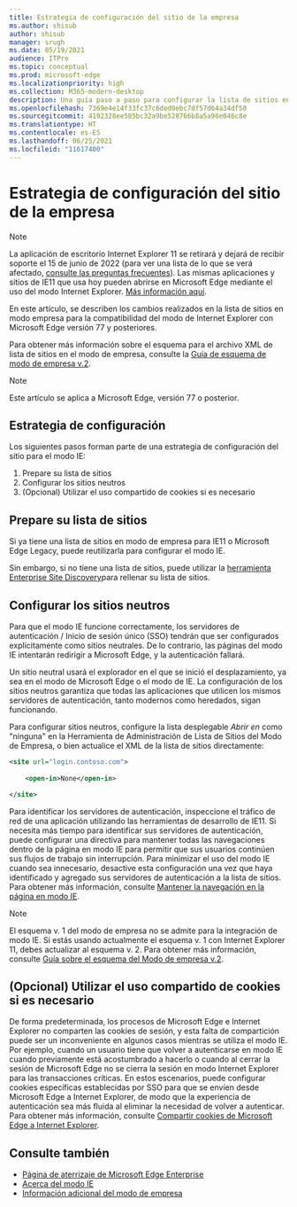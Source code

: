 ```yaml
---
title: Estrategia de configuración del sitio de la empresa
ms.author: shisub
author: shisub
manager: srugh
ms.date: 05/19/2021
audience: ITPro
ms.topic: conceptual
ms.prod: microsoft-edge
ms.localizationpriority: high
ms.collection: M365-modern-desktop
description: Una guía paso a paso para configurar la lista de sitios en modo empresa para el modo de Internet Explorer..
ms.openlocfilehash: 7369e4e14f33fc37c6ded0ebc7df57d64a34df50
ms.sourcegitcommit: 4192328ee585bc32a9be528766b8a5a98e046c8e
ms.translationtype: HT
ms.contentlocale: es-ES
ms.lasthandoff: 06/25/2021
ms.locfileid: "11617400"
---
```

# <a name="enterprise-site-configuration-strategy"></a>Estrategia de configuración del sitio de la empresa

>[!Note]
> La aplicación de escritorio Internet Explorer 11 se retirará y dejará de recibir soporte el 15 de junio de 2022 (para ver una lista de lo que se verá afectado, [consulte las preguntas frecuentes](https://techcommunity.microsoft.com/t5/windows-it-pro-blog/internet-explorer-11-desktop-app-retirement-faq/ba-p/2366549)). Las mismas aplicaciones y sitios de IE11 que usa hoy pueden abrirse en Microsoft Edge mediante el uso del modo Internet Explorer. [Más información aquí](https://blogs.windows.com/windowsexperience/2021/05/19/the-future-of-internet-explorer-on-windows-10-is-in-microsoft-edge/).

En este artículo, se describen los cambios realizados en la lista de sitios en modo empresa para la compatibilidad del modo de Internet Explorer con Microsoft Edge versión 77 y posteriores.

Para obtener más información sobre el esquema para el archivo XML de lista de sitios en el modo de empresa, consulte la [Guía de esquema de modo de empresa v.2](/internet-explorer/ie11-deploy-guide/enterprise-mode-schema-version-2-guidance).

> [!NOTE]
> Este artículo se aplica a Microsoft Edge, versión 77 o posterior.
<!--
## Updated schema elements

The following table describes the \<open-in app\> element added to the v.2 of the Enterprise Mode schema:

| **Element** | **Description** |
| --- | --- |
| \<open-in app="**true**"\> | A child element that controls what browser is used for sites. This element is required for sites that need to **open in IE11**.|

**Example:**

``` xml
<site url="contoso.com">

  <open-in app="true">IE11</open-in>

</site>
```

The following table shows the possible values of the \<open-in\> element:

| **Value** | **Description** |
| --- | --- |
| **\<open-in\>IE11\</open-in\>** | Opens the site in IE mode or a full IE11 window. To enable IE mode, see [Configure IE mode policies](./edge-ie-mode-policies.md)|
| **\<open-in app="**true**"\>IE11\</open-in\>** | Opens the site in a full IE11 window |
| **\<open-in\>MSEdge\</open-in\>** | Opens the site in Microsoft Edge |
| **\<open-in\>None or not specified\</open-in\>** | Opens the site in the default browser or in the browser where the user navigated to the site. |
|**\<open-in\>Configurable\</open-in\>** | Allows the site to participate in IE mode engine determination. To learn more, see [Learn about Configurable sites in IE mode](edge-learnmore-configurable-sites-ie-mode.md).  |

>[!NOTE]
> The attribute app=**"true"** is only recognized when associated to _'open-in' IE11_. Adding it to the other 'open-in' elements won't change browser behavior.   -->

## <a name="configuration-strategy"></a>Estrategia de configuración

Los siguientes pasos forman parte de una estrategia de configuración del sitio para el modo IE:
1. Prepare su lista de sitios
2. Configurar los sitios neutros
3. (Opcional) Utilizar el uso compartido de cookies si es necesario

<!--
Step 1.  – if you don’t have one use Site Discovery Step-by-Step
Step 2 – Neutral sites + sticky mode
        Use more examples and explain sticky mode better
Step 3 – If that doesn’t cover your needs, then use Cookie sharing -->

## <a name="prepare-your-site-list"></a>Prepare su lista de sitios

Si ya tiene una lista de sitios en modo de empresa para IE11 o Microsoft Edge Legacy, puede reutilizarla para configurar el modo IE.

Sin embargo, si no tiene una lista de sitios, puede utilizar la [herramienta Enterprise Site Discovery](/deployedge/edge-ie-mode-site-discovery)para rellenar su lista de sitios.

## <a name="configure-neutral-sites"></a>Configurar los sitios neutros

Para que el modo IE funcione correctamente, los servidores de autenticación / Inicio de sesión único (SSO) tendrán que ser configurados explícitamente como sitios neutrales. De lo contrario, las páginas del modo IE intentarán redirigir a Microsoft Edge, y la autenticación fallará.

Un sitio neutral usará el explorador en el que se inició el desplazamiento, ya sea en el modo de Microsoft Edge o el modo de IE. La configuración de los sitios neutros garantiza que todas las aplicaciones que utilicen los mismos servidores de autenticación, tanto modernos como heredados, sigan funcionando.

Para configurar sitios neutros, configure la lista desplegable *Abrir en* como "ninguna" en la Herramienta de Administración de Lista de Sitios del Modo de Empresa, o bien actualice el XML de la lista de sitios directamente:

``` xml
<site url="login.contoso.com">
   
    <open-in>None</open-in>

</site>
```

Para identificar los servidores de autenticación, inspeccione el tráfico de red de una aplicación utilizando las herramientas de desarrollo de IE11. Si necesita más tiempo para identificar sus servidores de autenticación, puede configurar una directiva para mantener todas las navegaciones dentro de la página en modo IE para permitir que sus usuarios continúen sus flujos de trabajo sin interrupción. Para minimizar el uso del modo IE cuando sea innecesario, desactive esta configuración una vez que haya identificado y agregado sus servidores de autenticación a la lista de sitios. Para obtener más información, consulte [Mantener la navegación en la página en modo IE](/deployedge/edge-learnmore-inpage-nav).

>[!NOTE]
   >El esquema v. 1 del modo de empresa no se admite para la integración de modo IE. Si estás usando actualmente el esquema v. 1 con Internet Explorer 11, debes actualizar al esquema v. 2. Para obtener más información, consulte [Guía sobre el esquema del Modo de empresa v.2](/internet-explorer/ie11-deploy-guide/enterprise-mode-schema-version-2-guidance).

## <a name="optional-use-cookie-sharing-if-necessary"></a>(Opcional) Utilizar el uso compartido de cookies si es necesario

De forma predeterminada, los procesos de Microsoft Edge e Internet Explorer no comparten las cookies de sesión, y esta falta de compartición puede ser un inconveniente en algunos casos mientras se utiliza el modo IE. Por ejemplo, cuando un usuario tiene que volver a autenticarse en modo IE cuando previamente está acostumbrado a hacerlo o cuando al cerrar la sesión de Microsoft Edge no se cierra la sesión en modo Internet Explorer para las transacciones críticas. En estos escenarios, puede configurar cookies específicas establecidas por SSO para que se envíen desde Microsoft Edge a Internet Explorer, de modo que la experiencia de autenticación sea más fluida al eliminar la necesidad de volver a autenticar. Para obtener más información, consulte [Compartir cookies de Microsoft Edge a Internet Explorer](/deployedge/edge-ie-mode-add-guidance-cookieshare).

## <a name="see-also"></a>Consulte también

- [Página de aterrizaje de Microsoft Edge Enterprise](https://aka.ms/EdgeEnterprise)
- [Acerca del modo IE](./edge-ie-mode.md)
- [Información adicional del modo de empresa](/internet-explorer/ie11-deploy-guide/enterprise-mode-overview-for-ie11)
